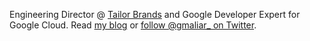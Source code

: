 Engineering Director @ [Tailor Brands](https://www.tailorbrands.com/) and Google Developer Expert for Google Cloud.
Read [my blog](https://medium.com/@gmaliar) or [follow @gmaliar_ on Twitter](https://twitter.com/gmaliar_).
